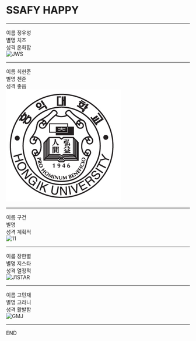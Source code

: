 # SSAFY HAPPY

---
이름 정우성  
별명 치즈  
성격 온화함  
![JWS](https://user-images.githubusercontent.com/46039307/50469959-1d4f9080-09f2-11e9-8f47-74c12af53894.jpg)  

---
이름 최현준  
별명 첸준  
성격 좋음  
![CHJ](./%ED%99%8D%EB%8C%80%EB%A7%88%ED%81%AC.PNG)  

---
이름 구건  
별명  
성격 계획적  
![11](https://user-images.githubusercontent.com/25609126/50469612-87673600-09f0-11e9-8e82-5e3018385dff.jpg)  

---
이름 장한별  
별명 지스타   
성격 열정적  
![J1STAR](https://avatars3.githubusercontent.com/u/8870540?s=460&v=4)  

---
이름 고민재  
별명 고라니  
성격 활발함  
![GMJ](https://user-images.githubusercontent.com/25609126/50469845-a0bcb200-09f1-11e9-9e3c-69b169c52d10.jpg)

---
END
